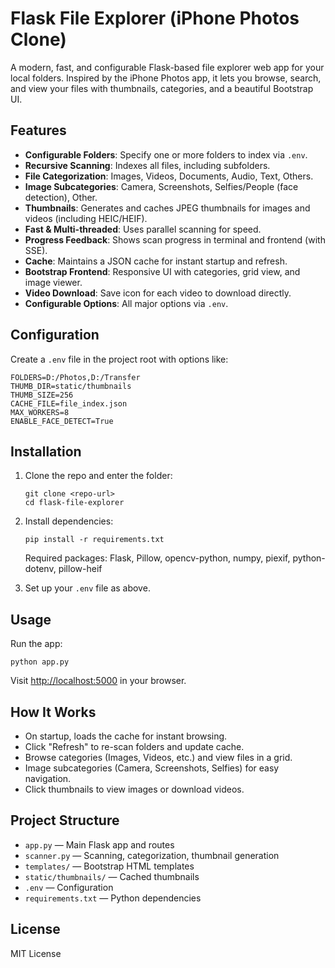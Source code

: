 # Flask File Explorer (iPhone Photos Clone)

A modern, fast, and configurable Flask-based file explorer web app for your local folders. Inspired by the iPhone Photos app, it lets you browse, search, and view your files with thumbnails, categories, and a beautiful Bootstrap UI.

## Features

- **Configurable Folders**: Specify one or more folders to index via `.env`.
- **Recursive Scanning**: Indexes all files, including subfolders.
- **File Categorization**: Images, Videos, Documents, Audio, Text, Others.
- **Image Subcategories**: Camera, Screenshots, Selfies/People (face detection), Other.
- **Thumbnails**: Generates and caches JPEG thumbnails for images and videos (including HEIC/HEIF).
- **Fast & Multi-threaded**: Uses parallel scanning for speed.
- **Progress Feedback**: Shows scan progress in terminal and frontend (with SSE).
- **Cache**: Maintains a JSON cache for instant startup and refresh.
- **Bootstrap Frontend**: Responsive UI with categories, grid view, and image viewer.
- **Video Download**: Save icon for each video to download directly.
- **Configurable Options**: All major options via `.env`.

## Configuration

Create a `.env` file in the project root with options like:

```
FOLDERS=D:/Photos,D:/Transfer
THUMB_DIR=static/thumbnails
THUMB_SIZE=256
CACHE_FILE=file_index.json
MAX_WORKERS=8
ENABLE_FACE_DETECT=True
```

## Installation

1. Clone the repo and enter the folder:
	```
	git clone <repo-url>
	cd flask-file-explorer
	```
2. Install dependencies:
	```
	pip install -r requirements.txt
	```
	Required packages: Flask, Pillow, opencv-python, numpy, piexif, python-dotenv, pillow-heif

3. Set up your `.env` file as above.

## Usage

Run the app:
```
python app.py
```

Visit [http://localhost:5000](http://localhost:5000) in your browser.

## How It Works

- On startup, loads the cache for instant browsing.
- Click "Refresh" to re-scan folders and update cache.
- Browse categories (Images, Videos, etc.) and view files in a grid.
- Image subcategories (Camera, Screenshots, Selfies) for easy navigation.
- Click thumbnails to view images or download videos.

## Project Structure

- `app.py` — Main Flask app and routes
- `scanner.py` — Scanning, categorization, thumbnail generation
- `templates/` — Bootstrap HTML templates
- `static/thumbnails/` — Cached thumbnails
- `.env` — Configuration
- `requirements.txt` — Python dependencies

## License

MIT License
